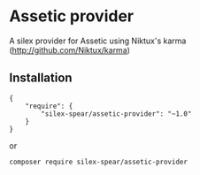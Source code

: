 # Assetic provider

A silex provider for Assetic using Niktux's karma (http://github.com/Niktux/karma)

## Installation

```
{
    "require": {
        "silex-spear/assetic-provider": "~1.0"
    }
}
```

or 

```bash
composer require silex-spear/assetic-provider
```
